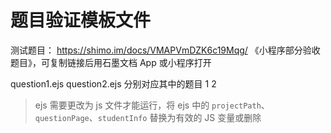 # 题目验证模板文件

测试题目： https://shimo.im/docs/VMAPVmDZK6c19Mqg/ 《小程序部分验收题目》，可复制链接后用石墨文档 App 或小程序打开

question1.ejs question2.ejs 分别对应其中的题目 1 2

> ejs 需要更改为 js 文件才能运行，将 ejs 中的 `projectPath`、`questionPage`、`studentInfo` 替换为有效的 JS 变量或删除
